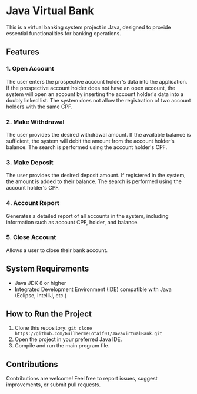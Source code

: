 # Java Virtual Bank

This is a virtual banking system project in Java, designed to provide essential functionalities for banking operations.

## Features

### 1. Open Account
The user enters the prospective account holder's data into the application. If the prospective account holder does not have an open account, the system will open an account by inserting the account holder's data into a doubly linked list. The system does not allow the registration of two account holders with the same CPF.

### 2. Make Withdrawal
The user provides the desired withdrawal amount. If the available balance is sufficient, the system will debit the amount from the account holder's balance. The search is performed using the account holder's CPF.

### 3. Make Deposit
The user provides the desired deposit amount. If registered in the system, the amount is added to their balance. The search is performed using the account holder's CPF.

### 4. Account Report
Generates a detailed report of all accounts in the system, including information such as account CPF, holder, and balance.

### 5. Close Account
Allows a user to close their bank account.

## System Requirements
- Java JDK 8 or higher
- Integrated Development Environment (IDE) compatible with Java (Eclipse, IntelliJ, etc.)

## How to Run the Project
1. Clone this repository: `git clone https://github.com/GuilhermeLotaif01/JavaVirtualBank.git`
2. Open the project in your preferred Java IDE.
3. Compile and run the main program file.

## Contributions
Contributions are welcome! Feel free to report issues, suggest improvements, or submit pull requests.
